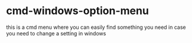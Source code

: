 # cmd-windows-option-menu
this is a cmd menu where you can easily find something you need in case you need to change a setting in windows
